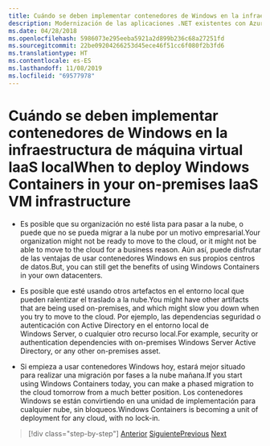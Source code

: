 ```yaml
---
title: Cuándo se deben implementar contenedores de Windows en la infraestructura de máquina virtual IaaS local
description: Modernización de las aplicaciones .NET existentes con Azure Clour y contenedores Windows | Cuándo se deben implementar contenedores Windows en la infraestructura de máquinas virtuales de IaaS local
ms.date: 04/28/2018
ms.openlocfilehash: 5986073e295eeba5921a2d899b236c68a27251fd
ms.sourcegitcommit: 22be09204266253d45ece46f51cc6f080f2b3fd6
ms.translationtype: HT
ms.contentlocale: es-ES
ms.lasthandoff: 11/08/2019
ms.locfileid: "69577978"
---
```

# <a name="when-to-deploy-windows-containers-in-your-on-premises-iaas-vm-infrastructure"></a><span data-ttu-id="aa4da-103">Cuándo se deben implementar contenedores de Windows en la infraestructura de máquina virtual IaaS local</span><span class="sxs-lookup"><span data-stu-id="aa4da-103">When to deploy Windows Containers in your on-premises IaaS VM infrastructure</span></span>

- <span data-ttu-id="aa4da-104">Es posible que su organización no esté lista para pasar a la nube, o puede que no se pueda migrar a la nube por un motivo empresarial.</span><span class="sxs-lookup"><span data-stu-id="aa4da-104">Your organization might not be ready to move to the cloud, or it might not be able to move to the cloud for a business reason.</span></span> <span data-ttu-id="aa4da-105">Aún así, puede disfrutar de las ventajas de usar contenedores Windows en sus propios centros de datos.</span><span class="sxs-lookup"><span data-stu-id="aa4da-105">But, you can still get the benefits of using Windows Containers in your own datacenters.</span></span>

- <span data-ttu-id="aa4da-106">Es posible que esté usando otros artefactos en el entorno local que pueden ralentizar el traslado a la nube.</span><span class="sxs-lookup"><span data-stu-id="aa4da-106">You might have other artifacts that are being used on-premises, and which might slow you down when you try to move to the cloud.</span></span> <span data-ttu-id="aa4da-107">Por ejemplo, las dependencias seguridad o autenticación con Active Directory en el entorno local de Windows Server, o cualquier otro recurso local.</span><span class="sxs-lookup"><span data-stu-id="aa4da-107">For example, security or authentication dependencies with on-premises Windows Server Active Directory, or any other on-premises asset.</span></span>

- <span data-ttu-id="aa4da-108">Si empieza a usar contenedores Windows hoy, estará mejor situado para realizar una migración por fases a la nube mañana.</span><span class="sxs-lookup"><span data-stu-id="aa4da-108">If you start using Windows Containers today, you can make a phased migration to the cloud tomorrow from a much better position.</span></span> <span data-ttu-id="aa4da-109">Los contenedores Windows se están convirtiendo en una unidad de implementación para cualquier nube, sin bloqueos.</span><span class="sxs-lookup"><span data-stu-id="aa4da-109">Windows Containers is becoming a unit of deployment for any cloud, with no lock-in.</span></span>

>[!div class="step-by-step"]
><span data-ttu-id="aa4da-110">[Anterior](when-not-to-deploy-to-windows-containers.md)
>[Siguiente](when-to-deploy-windows-containers-to-azure-vms-iaas-cloud.md)</span><span class="sxs-lookup"><span data-stu-id="aa4da-110">[Previous](when-not-to-deploy-to-windows-containers.md)
[Next](when-to-deploy-windows-containers-to-azure-vms-iaas-cloud.md)</span></span>
